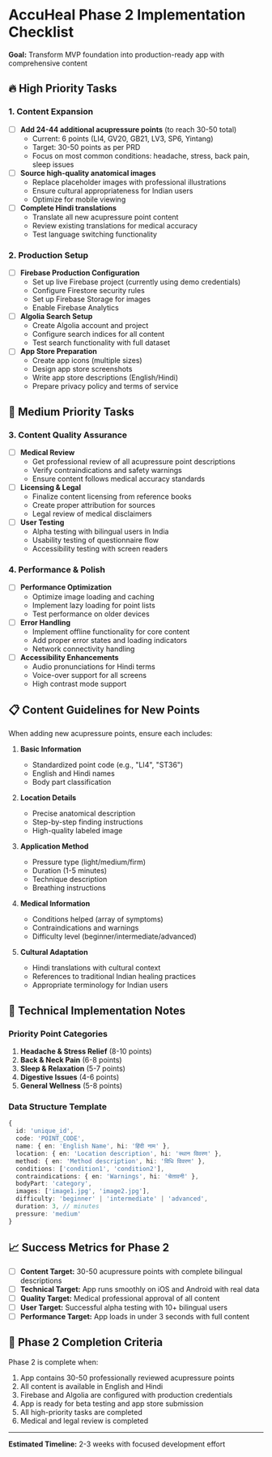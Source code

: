 # AccuHeal Phase 2 Implementation Checklist

**Goal:** Transform MVP foundation into production-ready app with comprehensive content

## 🔥 High Priority Tasks

### 1. Content Expansion
- [ ] **Add 24-44 additional acupressure points** (to reach 30-50 total)
  - Current: 6 points (LI4, GV20, GB21, LV3, SP6, Yintang)
  - Target: 30-50 points as per PRD
  - Focus on most common conditions: headache, stress, back pain, sleep issues
- [ ] **Source high-quality anatomical images**
  - Replace placeholder images with professional illustrations
  - Ensure cultural appropriateness for Indian users
  - Optimize for mobile viewing
- [ ] **Complete Hindi translations**
  - Translate all new acupressure point content
  - Review existing translations for medical accuracy
  - Test language switching functionality

### 2. Production Setup
- [ ] **Firebase Production Configuration**
  - Set up live Firebase project (currently using demo credentials)
  - Configure Firestore security rules
  - Set up Firebase Storage for images
  - Enable Firebase Analytics
- [ ] **Algolia Search Setup**
  - Create Algolia account and project
  - Configure search indices for all content
  - Test search functionality with full dataset
- [ ] **App Store Preparation**
  - Create app icons (multiple sizes)
  - Design app store screenshots
  - Write app store descriptions (English/Hindi)
  - Prepare privacy policy and terms of service

## 🎯 Medium Priority Tasks

### 3. Content Quality Assurance
- [ ] **Medical Review**
  - Get professional review of all acupressure point descriptions
  - Verify contraindications and safety warnings
  - Ensure content follows medical accuracy standards
- [ ] **Licensing & Legal**
  - Finalize content licensing from reference books
  - Create proper attribution for sources
  - Legal review of medical disclaimers
- [ ] **User Testing**
  - Alpha testing with bilingual users in India
  - Usability testing of questionnaire flow
  - Accessibility testing with screen readers

### 4. Performance & Polish
- [ ] **Performance Optimization**
  - Optimize image loading and caching
  - Implement lazy loading for point lists
  - Test performance on older devices
- [ ] **Error Handling**
  - Implement offline functionality for core content
  - Add proper error states and loading indicators
  - Network connectivity handling
- [ ] **Accessibility Enhancements**
  - Audio pronunciations for Hindi terms
  - Voice-over support for all screens
  - High contrast mode support

## 📋 Content Guidelines for New Points

When adding new acupressure points, ensure each includes:

1. **Basic Information**
   - Standardized point code (e.g., "LI4", "ST36")
   - English and Hindi names
   - Body part classification

2. **Location Details**
   - Precise anatomical description
   - Step-by-step finding instructions
   - High-quality labeled image

3. **Application Method**
   - Pressure type (light/medium/firm)
   - Duration (1-5 minutes)
   - Technique description
   - Breathing instructions

4. **Medical Information**
   - Conditions helped (array of symptoms)
   - Contraindications and warnings
   - Difficulty level (beginner/intermediate/advanced)

5. **Cultural Adaptation**
   - Hindi translations with cultural context
   - References to traditional Indian healing practices
   - Appropriate terminology for Indian users

## 🔧 Technical Implementation Notes

### Priority Point Categories
1. **Headache & Stress Relief** (8-10 points)
2. **Back & Neck Pain** (6-8 points)
3. **Sleep & Relaxation** (5-7 points)
4. **Digestive Issues** (4-6 points)
5. **General Wellness** (5-8 points)

### Data Structure Template
```typescript
{
  id: 'unique_id',
  code: 'POINT_CODE',
  name: { en: 'English Name', hi: 'हिंदी नाम' },
  location: { en: 'Location description', hi: 'स्थान विवरण' },
  method: { en: 'Method description', hi: 'विधि विवरण' },
  conditions: ['condition1', 'condition2'],
  contraindications: { en: 'Warnings', hi: 'चेतावनी' },
  bodyPart: 'category',
  images: ['image1.jpg', 'image2.jpg'],
  difficulty: 'beginner' | 'intermediate' | 'advanced',
  duration: 3, // minutes
  pressure: 'medium'
}
```

## 📈 Success Metrics for Phase 2

- [ ] **Content Target:** 30-50 acupressure points with complete bilingual descriptions
- [ ] **Technical Target:** App runs smoothly on iOS and Android with real data
- [ ] **Quality Target:** Medical professional approval of all content
- [ ] **User Target:** Successful alpha testing with 10+ bilingual users
- [ ] **Performance Target:** App loads in under 3 seconds with full content

## 🚀 Phase 2 Completion Criteria

Phase 2 is complete when:
1. App contains 30-50 professionally reviewed acupressure points
2. All content is available in English and Hindi
3. Firebase and Algolia are configured with production credentials
4. App is ready for beta testing and app store submission
5. All high-priority tasks are completed
6. Medical and legal review is completed

---

**Estimated Timeline:** 2-3 weeks with focused development effort